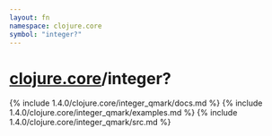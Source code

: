 ```yaml
---
layout: fn
namespace: clojure.core
symbol: "integer?"
---
```


# [clojure.core](../)/integer?

{% include 1.4.0/clojure.core/integer_qmark/docs.md %}
{% include 1.4.0/clojure.core/integer_qmark/examples.md %}
{% include 1.4.0/clojure.core/integer_qmark/src.md %}

